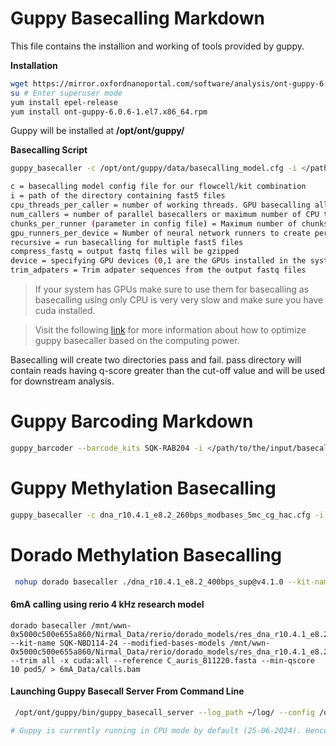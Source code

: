 # Guppy Basecalling Markdown
This file contains the installion and working of tools provided by guppy.

**Installation**
```bash
wget https://mirror.oxfordnanoportal.com/software/analysis/ont-guppy-6.0.6-1.el7.x86_64.rpm
su # Enter superuser mode
yum install epel-release
yum install ont-guppy-6.0.6-1.el7.x86_64.rpm
```
Guppy will be installed at **/opt/ont/guppy/**

**Basecalling Script**
```bash
guppy_basecaller -c /opt/ont/guppy/data/basecalling_model.cfg -i </path/to/the/input/fast5/files> --cpu_threads_per_caller <> -s </path/for/the/output/fastq/files> --recursive --compress_fastq --num_callers <> --device cuda:0,1:90% --trim_adapters
```
```bash
c = basecalling model config file for our flowcell/kit combination
i = path of the directory containing fast5 files
cpu_threads_per_caller = number of working threads. GPU basecalling allows only one CPU support thread per GPU caller.
num_callers = number of parallel basecallers or maximum number of CPU threads.
chunks_per_runner (parameter in config file) = Maximum number of chunks which can be submitted to a single neural network runner before computation. Increasing this will increase GPU basecalling performance. fast -> 160, hac -> 256, sup -> 208
gpu_runners_per_device = Number of neural network runners to create per CUDA device. Increasing this may improve GPU performance but will increase GPU memory use. fast -> 8, hac -> 4, sup -> 12 
recursive = run basecalling for multiple fast5 files
compress_fastq = output fastq files will be gzipped
device = specifying GPU devices (0,1 are the GPUs installed in the system and guppy will use 90% of both the GPUs)
trim_adpaters = Trim adpater sequences from the output fastq files
```
> If your system has GPUs make sure to use them for basecalling as basecalling using only CPU is very very slow and make sure you have cuda installed.


> Visit the following [link](https://gist.github.com/sirselim/2ebe2807112fae93809aa18f096dbb94) for more information about how to optimize guppy basecaller based on the computing power. 

Basecalling will create two directories pass and fail. pass directory will contain reads having q-score greater than the cut-off value and will be used for downstream analysis. 

# Guppy Barcoding Markdown

```bash
guppy_barcoder --barcode_kits SQK-RAB204 -i </path/to/the/input/basecalled/fastq/files> -s </path/for/the/output/demultiplexed/fastq/files> --recursive --compress_fastq --trim_adapters --trim_barcodes --trim_primers 
```

# Guppy Methylation Basecalling

```bash
guppy_basecaller -c dna_r10.4.1_e8.2_260bps_modbases_5mc_cg_hac.cfg -i . -s . --align_ref reference.fasta --device cuda:0:100% --bam_out --barcode_kits SQK-NBD114-24 --trim_adapters --enable_trim_barcodes --trim_primers --compress_fastq --recursive
```
# Dorado Methylation Basecalling
```bash
 nohup dorado basecaller ./dna_r10.4.1_e8.2_400bps_sup@v4.1.0 --kit-name SQK-NBD114-24 --modified-bases 5mCG_5hmCG  --trim all -x cuda:all --reference C_auris_B11220.fasta --min-qscore 10 pod5/ > BAM_Data/calls.bam &
```
#### 6mA calling using rerio 4 kHz research model
```
dorado basecaller /mnt/wwn-0x5000c500e655a860/Nirmal_Data/rerio/dorado_models/res_dna_r10.4.1_e8.2_400bps_sup@v4.0.1 --kit-name SQK-NBD114-24 --modified-bases-models /mnt/wwn-0x5000c500e655a860/Nirmal_Data/rerio/dorado_models/res_dna_r10.4.1_e8.2_400bps_sup@v4.0.1_6mA@v2 --trim all -x cuda:all --reference C_auris_B11220.fasta --min-qscore 10 pod5/ > 6mA_Data/calls.bam
```

#### Launching Guppy Basecall Server From Command Line
```bash
 /opt/ont/guppy/bin/guppy_basecall_server --log_path ~/log/ --config /opt/ont/guppy/data/dna_r9.4.1_450bps_fast.cfg --num_callers 1 --cpu_threads_per_caller 2 --port /tmp/.guppy/5555 --ipc_threads 3 --device cuda:all

# Guppy is currently running in CPU mode by default (25-06-2024). Hence we have to launch it in GPU mode to do adaptive sampling explicitly.
```
